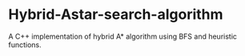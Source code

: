 # Hybrid-Astar-search-algorithm
A C++ implementation of hybrid A* algorithm using BFS and heuristic functions. 
